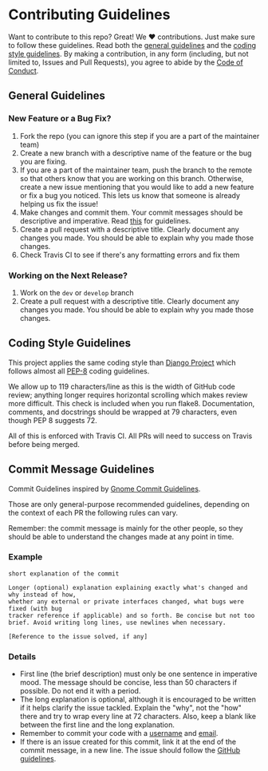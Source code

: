 # Contributing Guidelines

Want to contribute to this repo? Great! We  :heart:  contributions. Just make sure to follow these guidelines.
Read both the [general guidelines](#general-guidelines) and the [coding style guidelines](#coding-style-guidelines).
By making a contribution, in any form (including, but not limited to, Issues and Pull Requests), you agree to abide by the [Code of Conduct](CODE_OF_CONDUCT.md).

## General Guidelines

### New Feature or a Bug Fix?
1. Fork the repo (you can ignore this step if you are a part of the maintainer team)
2. Create a new branch with a descriptive name of the feature or the bug you are fixing.
3. If you are a part of the maintainer team, push the branch to the remote so that others know that you are working on this branch. Otherwise, create a new issue mentioning that you would like to add a new feature or fix a bug you noticed. This lets us know that someone is already helping us fix the issue!
4. Make changes and commit them. Your commit messages should be descriptive and imperative. Read [this](http://who-t.blogspot.com/2009/12/on-commit-messages.html) for guidelines.
5. Create a pull request with a descriptive title. Clearly document any changes you made. You should be able to explain why you made those changes.
6. Check Travis CI to see if there's any formatting errors and fix them

### Working on the Next Release?
1. Work on the `dev` or `develop` branch
2. Create a pull request with a descriptive title. Clearly document any changes you made. You should be able to explain why you made those changes.

## Coding Style Guidelines

This project applies the same coding style than [Django Project](https://docs.djangoproject.com/en/1.11/internals/contributing/writing-code/coding-style/) which follows almost all [PEP-8](https://www.python.org/dev/peps/pep-0008/) coding guidelines.

We allow up to 119 characters/line as this is the width of GitHub code review; anything longer requires horizontal scrolling which makes review more difficult. This check is included when you run flake8. Documentation, comments, and docstrings should be wrapped at 79 characters, even though PEP 8 suggests 72.

All of this is enforced with Travis CI. All PRs will need to success on Travis before being merged.

## Commit Message Guidelines

Commit Guidelines inspired by [Gnome Commit Guidelines](https://wiki.gnome.org/Git/CommitMessages).

Those are only general-purpose recommended guidelines, depending on the context of each PR the following rules can vary.

Remember: the commit message is mainly for the other people, so they should be able to understand the changes made at any point in time.

### Example

```
short explanation of the commit

Longer (optional) explanation explaining exactly what's changed and why instead of how,
whether any external or private interfaces changed, what bugs were fixed (with bug
tracker reference if applicable) and so forth. Be concise but not too brief. Avoid writing long lines, use newlines when necessary.

[Reference to the issue solved, if any]
```

### Details

- First line (the brief description) must only be one sentence in imperative mood. The message should be concise, less than 50 characters if possible. Do not end it with a period.
- The long explanation is optional, although it is encouraged to be written if it helps clarify the issue tackled. Explain the "why", not the "how" there and try to wrap every line at 72 characters. Also, keep a blank like between the first line and the long explanation.
- Remember to commit your code with a [username](https://help.github.com/articles/setting-your-username-in-git/) and [email](https://help.github.com/articles/setting-your-email-in-git/).
- If there is an issue created for this commit, link it at the end of the commit message, in a new line. The issue should follow the [GitHub guidelines](https://help.github.com/articles/closing-issues-via-commit-messages/#closing-an-issue-in-the-same-repository).
